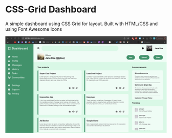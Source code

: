 # CSS-Grid Dashboard

A simple dashboard using CSS Grid for layout. Built with HTML/CSS and using Font Awesome Icons

![progress](./progress/progress.jpg)